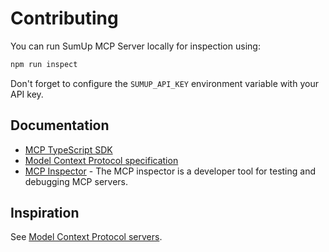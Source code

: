 # Contributing

You can run SumUp MCP Server locally for inspection using:

```sh
npm run inspect
```

Don't forget to configure the `SUMUP_API_KEY` environment variable with your API key.

## Documentation

- [MCP TypeScript SDK](https://github.com/modelcontextprotocol/typescript-sdk)
- [Model Context Protocol specification](https://github.com/modelcontextprotocol/specification)
- [MCP Inspector](https://github.com/modelcontextprotocol/inspector) - The MCP inspector is a developer tool for testing and debugging MCP servers.

## Inspiration

See [Model Context Protocol servers](https://github.com/modelcontextprotocol/servers).

